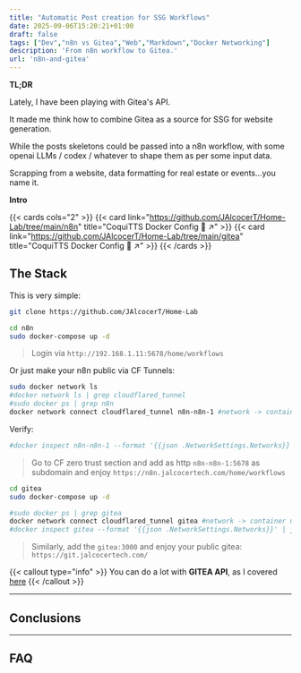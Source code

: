 ```yaml
---
title: "Automatic Post creation for SSG Workflows"
date: 2025-09-06T15:20:21+01:00
draft: false
tags: ["Dev","n8n vs Gitea","Web","Markdown","Docker Networking"]
description: 'From n8n workflow to Gitea.'
url: 'n8n-and-gitea'
---
```



**TL;DR** 

Lately, I have been playing with Gitea's API.

It made me think how to combine Gitea as a source for SSG for website generation.

While the posts skeletons could be passed into a n8n workflow, with some openai LLMs / codex / whatever to shape them as per some input data.

Scrapping from a website, data formatting for real estate or events...you name it.

**Intro**



{{< cards cols="2" >}}
  {{< card link="https://github.com/JAlcocerT/Home-Lab/tree/main/n8n" title="CoquiTTS Docker Config 🐋 ↗" >}}
  {{< card link="https://github.com/JAlcocerT/Home-Lab/tree/main/gitea" title="CoquiTTS Docker Config 🐋 ↗" >}}
{{< /cards >}}



## The Stack


This is very simple:

```sh
git clone https://github.com/JAlcocerT/Home-Lab
```


```sh
cd n8n
sudo docker-compose up -d
```

> Login via `http://192.168.1.11:5678/home/workflows`

Or just make your n8n public via CF Tunnels:

```sh
sudo docker network ls
#docker network ls | grep cloudflared_tunnel
#sudo docker ps | grep n8n
docker network connect cloudflared_tunnel n8n-n8n-1 #network -> container name
```

Verify:

```sh
#docker inspect n8n-n8n-1 --format '{{json .NetworkSettings.Networks}}' | jq
```

> Go to CF zero trust section and add as http `n8n-n8n-1:5678` as subdomain and enjoy `https://n8n.jalcocertech.com/home/workflows`


```sh
cd gitea
sudo docker-compose up -d

#sudo docker ps | grep gitea
docker network connect cloudflared_tunnel gitea #network -> container name
#docker inspect gitea --format '{{json .NetworkSettings.Networks}}' | jq
```

> Similarly, add the `gitea:3000` and enjoy your public gitea: `https://git.jalcocertech.com/`

{{< callout type="info" >}}
You can do a lot with **GITEA API**, as I covered [here](https://jalcocert.github.io/JAlcocerT/fastapi-x-pocketbase/#gitea-101)
{{< /callout >}}




--- 

## Conclusions




---


## FAQ

